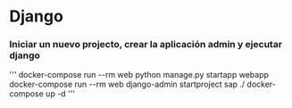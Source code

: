 # Django

### Iniciar un nuevo projecto, crear la aplicación admin y ejecutar django
'''
docker-compose run --rm web python manage.py startapp webapp
docker-compose run --rm web django-admin startproject sap ./
docker-compose up -d
'''